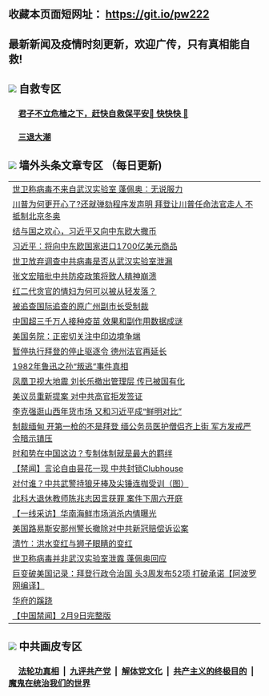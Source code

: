 ## 收藏本页面短网址： https://git.io/pw222
## 最新新闻及疫情时刻更新，欢迎广传，只有真相能自救! 

## <img src="https://img.icons8.com/cute-clipart/2x/circled-right.png">  自救专区

 ### &nbsp;&nbsp;&nbsp;&nbsp; [君子不立危樯之下，赶快自救保平安🍎 快快快 📩](https://github.com/pwgy/td/blob/master/README.md)
 
 ### &nbsp;&nbsp;&nbsp;&nbsp; [三退大潮](https://is.gd/fCPoKo) 
 
## <img src="https://img.icons8.com/cute-clipart/2x/circled-right.png"> 墙外头条文章专区 （每日更新)

<Table>
<tr><td colspan="2" align="left"><a href="https://ucrjuhgr.xhuyd.press/?name=c1304890&key=encdeuyadochlaxz&from=pw2">世卫称病毒不来自武汉实验室 蓬佩奥：无说服力</a></td></tr>
<tr><td colspan="2" align="left"><a href="https://ucrjuhgr.xhuyd.press/?name=c1304908&key=encdeuyadochlaxz&from=pw2">川普为何更开心了?还就弹劾程序发声明 拜登让川普任命法官走人 不抵制北京冬奥</a></td></tr>
<tr><td colspan="2" align="left"><a href="https://ucrjuhgr.xhuyd.press/?name=c1304862&key=encdeuyadochlaxz&from=pw2">结与国之欢心，习近平又向中东欧大撒币</a></td></tr>
<tr><td colspan="2" align="left"><a href="https://ucrjuhgr.xhuyd.press/?name=c1304888&key=encdeuyadochlaxz&from=pw2">习近平：将向中东欧国家进口1700亿美元商品</a></td></tr>
<tr><td colspan="2" align="left"><a href="https://ucrjuhgr.xhuyd.press/?name=c1304868&key=encdeuyadochlaxz&from=pw2">世卫放弃调查中共病毒是否从武汉实验室泄漏</a></td></tr>
<tr><td colspan="2" align="left"><a href="https://ucrjuhgr.xhuyd.press/?name=c1304906&key=encdeuyadochlaxz&from=pw2">张文宏暗批中共防疫政策将致人精神崩溃</a></td></tr>
<tr><td colspan="2" align="left"><a href="https://ucrjuhgr.xhuyd.press/?name=c1304905&key=encdeuyadochlaxz&from=pw2">红二代贪官的情妇为何可以被从轻发落？</a></td></tr>
<tr><td colspan="2" align="left"><a href="https://ucrjuhgr.xhuyd.press/?name=c1304849&key=encdeuyadochlaxz&from=pw2">被追查国际追查的原广州副市长受制裁</a></td></tr>
<tr><td colspan="2" align="left"><a href="https://ucrjuhgr.xhuyd.press/?name=c1304867&key=encdeuyadochlaxz&from=pw2">中国超三千万人接种疫苗 效果和副作用数据成谜</a></td></tr>
<tr><td colspan="2" align="left"><a href="https://ucrjuhgr.xhuyd.press/?name=c1304873&key=encdeuyadochlaxz&from=pw2">美国务院：正密切关注中印边境争端</a></td></tr>
<tr><td colspan="2" align="left"><a href="https://ucrjuhgr.xhuyd.press/?name=c1304885&key=encdeuyadochlaxz&from=pw2">暂停执行拜登的停止驱逐令 德州法官再延长</a></td></tr>
<tr><td colspan="2" align="left"><a href="https://ucrjuhgr.xhuyd.press/?name=c1304909&key=encdeuyadochlaxz&from=pw2">1982年鲁迅之孙“叛逃”事件真相</a></td></tr>
<tr><td colspan="2" align="left"><a href="https://ucrjuhgr.xhuyd.press/?name=c1304830&key=encdeuyadochlaxz&from=pw2">凤凰卫视大地震 刘长乐撤出管理层 传已被国有化</a></td></tr>
<tr><td colspan="2" align="left"><a href="https://ucrjuhgr.xhuyd.press/?name=c1304886&key=encdeuyadochlaxz&from=pw2">美议员重新提案 对中共高官拒发签证</a></td></tr>
<tr><td colspan="2" align="left"><a href="https://ucrjuhgr.xhuyd.press/?name=c1304839&key=encdeuyadochlaxz&from=pw2">李克强逛山西年货市场 又和习近平成“鲜明对比”</a></td></tr>
<tr><td colspan="2" align="left"><a href="https://ucrjuhgr.xhuyd.press/?name=c1304907&key=encdeuyadochlaxz&from=pw2">制裁缅甸 开第一枪的不是拜登 缅公务员医护僧侣齐上街  军方发戒严令暗示镇压</a></td></tr>
<tr><td colspan="2" align="left"><a href="https://ucrjuhgr.xhuyd.press/?name=c1304837&key=encdeuyadochlaxz&from=pw2">时和势在中国这边？专制体制就是最大的羁绊</a></td></tr>
<tr><td colspan="2" align="left"><a href="https://ucrjuhgr.xhuyd.press/?name=c1304811&key=encdeuyadochlaxz&from=pw2">【禁闻】言论自由昙花一现 中共封锁Clubhouse</a></td></tr>
<tr><td colspan="2" align="left"><a href="https://ucrjuhgr.xhuyd.press/?name=c1304918&key=encdeuyadochlaxz&from=pw2">对付谁？中共武警持狼牙棒及尖锤连枷受训（图）</a></td></tr>
<tr><td colspan="2" align="left"><a href="https://ucrjuhgr.xhuyd.press/?name=c1304831&key=encdeuyadochlaxz&from=pw2">北科大退休教师陈兆志因言获罪 案件下周六开庭</a></td></tr>
<tr><td colspan="2" align="left"><a href="https://ucrjuhgr.xhuyd.press/?name=c1304898&key=encdeuyadochlaxz&from=pw2">【一线采访】华南海鲜市场消杀内情曝光</a></td></tr>
<tr><td colspan="2" align="left"><a href="https://ucrjuhgr.xhuyd.press/?name=c1304832&key=encdeuyadochlaxz&from=pw2">美国路易斯安那州警长撤除对中共新冠赔偿诉讼案</a></td></tr>
<tr><td colspan="2" align="left"><a href="https://ucrjuhgr.xhuyd.press/?name=c1304842&key=encdeuyadochlaxz&from=pw2">清竹：洪水变红与狮子眼睛的变红</a></td></tr>
<tr><td colspan="2" align="left"><a href="https://ucrjuhgr.xhuyd.press/?name=c1304841&key=encdeuyadochlaxz&from=pw2">世卫称病毒并非武汉实验室泄露 蓬佩奥回应</a></td></tr>
<tr><td colspan="2" align="left"><a href="https://ucrjuhgr.xhuyd.press/?name=c1304828&key=encdeuyadochlaxz&from=pw2">巨变破美国记录：拜登行政令治国 头3周发布52项 打破承诺【阿波罗网编译】</a></td></tr>
<tr><td colspan="2" align="left"><a href="https://ucrjuhgr.xhuyd.press/?name=c1304864&key=encdeuyadochlaxz&from=pw2">华府的蹊跷</a></td></tr>
<tr><td colspan="2" align="left"><a href="https://tny.im/rbX4g">【中国禁闻】2月9日完整版</a></td></tr>

 </Table>

## <img src="https://img.icons8.com/cute-clipart/2x/circled-right.png"> 中共画皮专区


 ### &nbsp;&nbsp;&nbsp;&nbsp; [法轮功真相](https://github.com/begood0513/basic/blob/master/README.md) &nbsp;|&nbsp; [九评共产党](https://github.com/begood0513/9ping.md/blob/master/README.md) &nbsp;|&nbsp; [解体党文化](https://github.com/begood0513/jtdwh.md/blob/master/README.md)   &nbsp;|&nbsp; [共产主义的终极目的](https://github.com/begood0513/gczydzjmd.md/blob/master/README.md) &nbsp;|&nbsp; [魔鬼在统治我们的世界](https://github.com/begood0513/gczydzjmd.md/blob/master/README.md) 

